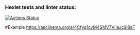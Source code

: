 ### Hexlet tests and linter status:
[![Actions Status](https://github.com/cyrilmcshow/python-project-49/workflows/hexlet-check/badge.svg)](https://github.com/cyrilmcshow/python-project-49/actions)

#Example
https://asciinema.org/a/4Cfyg1cvM4SMV7VlIaJc9l8sF
